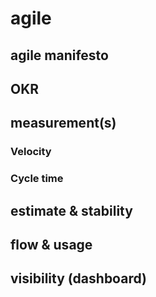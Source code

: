 # agile

## agile manifesto

## OKR

## measurement(s)

### Velocity

### Cycle time

## estimate &amp; stability

## flow &amp; usage

## visibility (dashboard)
